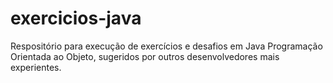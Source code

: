 # exercicios-java
Respositório para execução de exercícios e desafios em Java Programação Orientada ao Objeto, sugeridos por outros desenvolvedores mais experientes.
